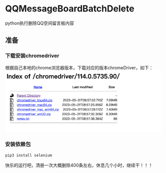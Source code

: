 <!--
 * @Descripttion: 
 * @version: 1.0.0
 * @Author: Jiang Xinyun
 * @Date: 2023-07-04 14:10:52
 * @LastEditors: Jiang Xinyun
 * @LastEditTime: 2023-07-05 08:44:33
-->
# QQMessageBoardBatchDelete
python执行删除QQ空间留言板内容

## 准备
### 下载安装chromedriver
根据自己本地的chrome浏览器版本，下载对应的版本chromeDriver，如下：
![image](https://github.com/xinyun7/QQMessageBoardBatchDelete/blob/master/image.png)

### 安装依赖包
```
pip3 install selenium
```
快乐的运行吧，清册一次大概删除400条左右，休息几个小时，继续干！！！
